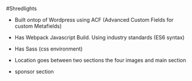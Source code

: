 #Shredlights

- Built ontop of Wordpress using ACF (Advanced Custom Fields for custom Metafields)
- Has Webpack Javascript Build. Using industry standards (ES6 syntax)
- Has Sass (css environment)


- Location goes between two sections the four images and main section
<!-- - remove youtube channel -->
<!-- - remove mobile nav -->
<!-- - border/padding tickets on mobile  -->
<!-- - remove box-shadow hover -->
- sponsor section 
